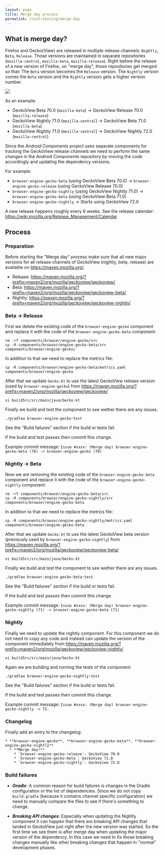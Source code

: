 ```yaml
---
layout: page
title: Merge day process
permalink: /contributing/merge-day
---
```


## What is merge day?

Firefox and Gecko(View) are released in multiple release channels: `Nightly`, `Beta`, `Release`. Those versions are maintained in separate repositories (`mozilla-central`, `mozilla-beta`, `mozilla-release`). Right before the release of a new version of Firefox, on "merge day", those repositories get merged so that: The `Beta` version becomes the `Release` version. The `Nightly` version comes the `Beta` version and the `Nightly` version gets a higher version number.

![](https://wiki.mozilla.org/images/b/b1/Maintrepositories.png)

As an example:
* GeckoView Beta 70.0 (`mozilla-beta`) -> GeckoView Release 70.0 (`mozilla-release`)
* GeckoView Nightly 71.0 (`mozilla-central`) -> GeckoView Beta 71.0 (`mozilla-beta`)
* GeckoView Nightly 71.0 (`mozilla-central`) -> GeckoView Nightly 72.0 (`mozilla-central`)

Since the *Android Components* project uses separate components for tracking the GeckoView release channels we need to perform the same changes in the *Android Components* repository by moving the code accordingly and updating the dependency versions.

For example:

* `browser-engine-gecko-beta` (using GeckoView Beta 70.0) -> `browser-engine-gecko-release` (using GeckoView Release 70.0)
* `browser-engine-gecko-nightly` (using GeckoView Nightly 71.0) -> `browser-engine-gecko-beta` (using GeckoView Beta 71.0)
* `browser-engine-gecko-nightly` -> Starts using GeckoView 72.0

A new release happens roughly every 6 weeks. See the release calendar:
https://wiki.mozilla.org/Release_Management/Calendar

## Process

### Preparation

Before starting the "Merge day" process make sure that all new major versions for all release channels of GeckoView (nightly, beta, release) are available on
https://maven.mozilla.org/.

* Release: https://maven.mozilla.org/?prefix=maven2/org/mozilla/geckoview/geckoview/
* Beta: https://maven.mozilla.org/?prefix=maven2/org/mozilla/geckoview/geckoview-beta/
* Nightly: https://maven.mozilla.org/?prefix=maven2/org/mozilla/geckoview/geckoview-nightly/

### Beta -> Release

First we delete the existing code of the `browser-engine-gecko` component and replace it with the code of the `browser-engine-gecko-beta` component:

```
rm -rf components/browser/engine-gecko/src
cp -R components/browser/engine-gecko-beta/src components/browser/engine-gecko/
```

In addition to that we need to replace the metrics file:

```
cp -R components/browser/engine-gecko-beta/metrics.yaml components/browser/engine-gecko
```

After that we update `Gecko.kt` to use the latest GeckoView release version (used by `browser-engine-gecko`) from https://maven.mozilla.org/?prefix=maven2/org/mozilla/geckoview/geckoview/

```
vi buildSrc/src/main/java/Gecko.kt
```

Finally we build and test the component to see wether there are any issues.

```
./gradlew browser-engine-gecko:test
```

See the "Build failures" section if the build or tests fail.

If the build and test passes then commit this change.

Example commit message:
`Issue #xxxx: (Merge day) browser-engine-gecko-beta (70) -> browser-engine-gecko (70)`

### Nightly -> Beta

Now we are removing the existing code of the `browser-engine-gecko-beta` component and replace it with the code of the `browser-engine-gecko-nightly` component:

```
rm -rf components/browser/engine-gecko-beta/src
cp -R components/browser/engine-gecko-nightly/src components/browser/engine-gecko-beta
```

In addition to that we need to replace the metrics file:

```
cp -R components/browser/engine-gecko-nightly/metrics.yaml components/browser/engine-gecko-beta
```

After that we update `Gecko.kt` to use the latest GeckoView beta version (previously used by `browser-engine-gecko-nightly`) from https://maven.mozilla.org/?prefix=maven2/org/mozilla/geckoview/geckoview-beta/

```
vi buildSrc/src/main/java/Gecko.kt
```

Finally we build and test the component to see wether there are any issues.

```
./gradlew browser-engine-gecko-beta:test
```

See the "Build failures" section if the build or tests fail.

If the build and test passes then commit this change.

Example commit message:
`Issue #xxxx: (Merge day) browser-engine-gecko-nightly (71) -> browser-engine-gecko-beta (71)`


### Nightly

Finally we need to update the nightly component. For this component we do not need to copy any code and instead can update the version of the component immediately from https://maven.mozilla.org/?prefix=maven2/org/mozilla/geckoview/geckoview-nightly/

```
vi buildSrc/src/main/java/Gecko.kt
```

Again we are building and running the tests of the component:

```
./gradlew browser-engine-gecko-nightly:test
```

See the "Build failures" section if the build or tests fail.

If the build and test passes then commit this change.

Example commit message:
`Issue #xxxx: (Merge day) browser-engine-gecko-nightly -> 72.`

### Changelog

Finally add an entry to the changelog:

```
* **browser-engine-gecko**, **browser-engine-gecko-beta**, **browser-engine-gecko-nightly**
  * **Merge day!**
    * `browser-engine-gecko-release`: GeckoView 70.0
    * `browser-engine-gecko-beta`: GeckoView 71.0
    * `browser-engine-gecko-nightly`: GeckoView 72.0
```

### Build failures

* ***Gradle***: A common reason for build failures is changes in the Gradle configuration or the list of dependencies. Since we do not copy `build.gradle` (because it contains channel specific configuration) we need to manually compare the files to see if there's something to change.

* ***Breaking API changes***: Especially when updating the Nighlty component it can happen that there are breaking API changes that landed in GeckoView just right after the new version was started. So the first time we see them is after merge day when updating the major version of the dependency. In this case we need to fix those breaking changes manually like other breaking changes that happen in "normal" development phases.

